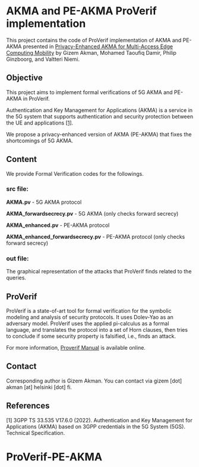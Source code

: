 # AKMA and PE-AKMA ProVerif implementation

This project contains the code of ProVerif implementation of AKMA and PE-AKMA presented in [Privacy-Enhanced AKMA for Multi-Access Edge Computing Mobility](https://www.mdpi.com/2073-431X/12/1/2) by Gizem Akman, Mohamed Taoufiq Damir, Philip Ginzboorg, and Valtteri Niemi. 

## Objective

This project aims to implement formal verifications of 5G AKMA and PE-AKMA in ProVerif.

Authentication and Key Management for Applications (AKMA) is a service in the 5G system that supports authentication and security protection between the UE and applications [[1]](#1).

We propose a privacy-enhanced version of AKMA (PE-AKMA) that fixes the shortcomings of 5G AKMA.

## Content

We provide Formal Verification codes for the followings.

### src file:

**AKMA.pv** - 5G AKMA protocol

**AKMA_forwardsecrecy.pv** - 5G AKMA (only checks forward secrecy)

**AKMA_enhanced.pv** - PE-AKMA protocol

**AKMA_enhanced_forwardsecrecy.pv** - PE-AKMA protocol (only checks forward secrecy)

### out file:

The graphical representation of the attacks that ProVerif finds related to the queries.

## ProVerif

ProVerif is a state-of-art tool for formal verification for the symbolic modeling and analysis of security protocols. It uses Dolev-Yao as an adversary model. ProVerif uses the applied pi-calculus as a formal language, and translates the protocol into a set of Horn clauses, then tries to conclude if some security property is falsified, i.e., finds an attack.

For more information, [Proverif Manual](https://bblanche.gitlabpages.inria.fr/proverif/manual.pdf) is available online.

## Contact

Corresponding author is Gizem Akman. You can contact via gizem [dot] akman [at] helsinki [dot] fi.

## References

<a id="1">[1]</a>
3GPP TS 33.535 V17.6.0 (2022).
Authentication and Key Management for Applications (AKMA) based on 3GPP credentials in the 5G System (5GS).
Technical Specification.
# ProVerif-PE-AKMA

